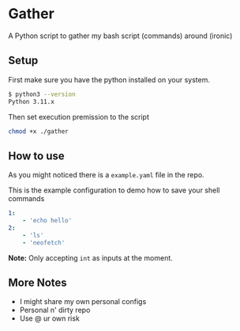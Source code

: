 # Gather
A Python script to gather my bash script (commands) around (ironic)

## Setup
First make sure you have the python installed on your system.
```bash
$ python3 --version
Python 3.11.x
```
Then set execution premission to the script
```bash
chmod +x ./gather
```

## How to use
As you might noticed there is a `example.yaml` file in the repo.

This is the example configuration to demo how to save your shell commands

```yaml
1:
    - 'echo hello'
2:
    - 'ls'
    - 'neofetch'
```
**Note:** Only accepting `int` as inputs at the moment.

## More Notes
- I might share my own personal configs
- Personal n' dirty repo
- Use @ ur own risk
